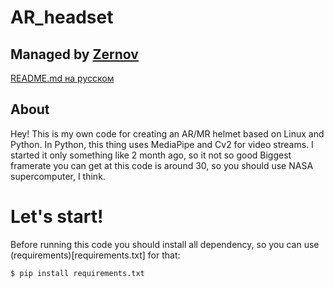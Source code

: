 # AR_headset
## Managed by [Zernov](https://www.youtube.com/@zernovtech)
[README.md на русском](./READMERUS.md)

## About
Hey! This is my own code for creating an AR/MR helmet based on Linux and Python. In Python, this thing uses MediaPipe and Cv2 for video streams.
I started it only something like 2 month ago, so it not so good
Biggest framerate you can get at this code is around 30, so you should use NASA supercomputer, I think.

# Let's start!

Before running this code you should install all dependency, so you can use (requirements)[requirements.txt] for that:

```pip
$ pip install requirements.txt
```
